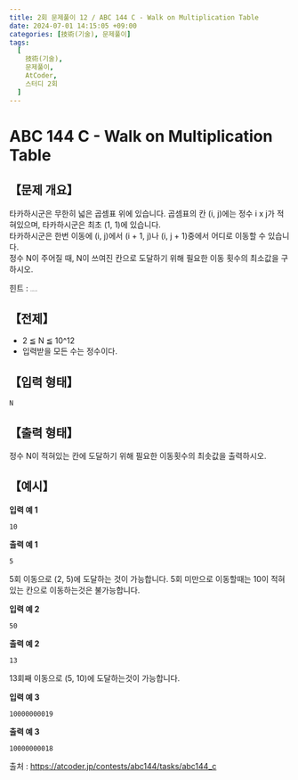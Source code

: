 ```yaml
---
title: 2회 문제풀이 12 / ABC 144 C - Walk on Multiplication Table
date: 2024-07-01 14:15:05 +09:00
categories: [技術(기술), 문제풀이]
tags:
  [
    技術(기술),
    문제풀이,
    AtCoder,
    스터디 2회
  ]
---
```

# ABC 144 C - Walk on Multiplication Table
## 【문제 개요】
타카하시군은 무한히 넓은 곱셈표 위에 있습니다. 곱셈표의 칸 (i, j)에는 정수 i x j가 적혀있으며, 타카하시군은 최초 (1, 1)에 있습니다.<br>
타카하시군은 한번 이동에 (i, j)에서 (i + 1, j)나 (i, j + 1)중에서 어디로 이동할 수 있습니다.<br>
정수 N이 주어질 때, N이 쓰여진 칸으로 도달하기 위해 필요한 이동 횟수의 최소값을 구하시오.

힌트 : <span style="font-size:0.1rem">이진 탐색 알고리즘</span>

## 【전제】
- 2 ≦ N ≦ 10^12
- 입력받을 모든 수는 정수이다.

## 【입력 형태】
```
N
```

## 【출력 형태】
정수 N이 적혀있는 칸에 도달하기 위해 필요한 이동횟수의 최솟값을 출력하시오.

## 【예시】

**입력 예 1**

```
10
```

**출력 예 1**

```
5
```
5회 이동으로 (2, 5)에 도달하는 것이 가능합니다. 5회 미만으로 이동할때는 10이 적혀있는 칸으로 이동하는것은 불가능합니다.

**입력 예 2**

```
50
```

**출력 예 2**

```
13
```
13회째 이동으로 (5, 10)에 도달하는것이 가능합니다.

**입력 예 3**

```
10000000019
```

**출력 예 3**

```
10000000018
```

출처 : <a href="https://atcoder.jp/contests/abc144/tasks/abc144_c">https://atcoder.jp/contests/abc144/tasks/abc144_c</a> 